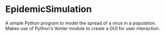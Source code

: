 # EpidemicSimulation
A simple Python program to model the spread of a virus in a population. Makes use of Python's tkinter module to create a GUI for user interaction.
